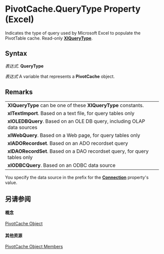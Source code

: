 
# PivotCache.QueryType Property (Excel)

Indicates the type of query used by Microsoft Excel to populate the PivotTable cache. Read-only  **[XlQueryType](8a0f70d4-5536-3125-cd75-d23212c91868.md)**.


## Syntax

 _表达式_. **QueryType**

 _表达式_ A variable that represents a **PivotCache** object.


## Remarks


||
|:-----|
|**XlQueryType** can be one of these **XlQueryType** constants.|
|**xlTextImport**. Based on a text file, for query tables only|
|**xlOLEDBQuery**. Based on an OLE DB query, including OLAP data sources|
|**xlWebQuery**. Based on a Web page, for query tables only|
|**xlADORecordset**. Based on an ADO recordset query|
|**xlDAORecordSet**. Based on a DAO recordset query, for query tables only|
|**xlODBCQuery**. Based on an ODBC data source|
You specify the data source in the prefix for the  **[Connection](5d4b07f2-dad9-4c90-ec92-094dac95a086.md)** property's value.


## 另请参阅


#### 概念


[PivotCache Object](c3d84ef1-f9e6-b1bc-cbf0-3ba8dfe17439.md)
#### 其他资源


[PivotCache Object Members](http://msdn.microsoft.com/library/113f1109-e1c9-2c6e-0581-9fba82f278dc%28Office.15%29.aspx)